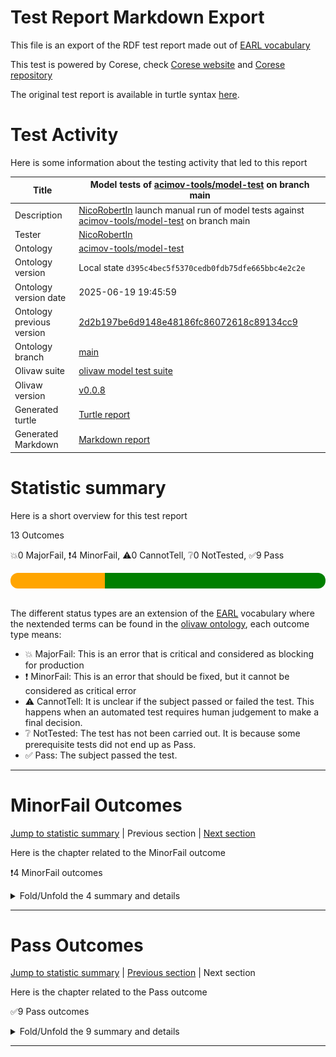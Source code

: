 # Test Report Markdown Export

This file is an export of the RDF test report made out of [EARL vocabulary](https://www.w3.org/TR/EARL10/)

This test is powered by Corese, check [Corese website](https://project.inria.fr/corese/) and [Corese repository](https://github.com/Wimmics/corese)

The original test report is available in turtle syntax [here](./model-test-manual-NicoRobertIn-2025-06-19T19-46-01.ttl).

# Test Activity

Here is some information about the testing activity that led to this report

|Title|Model&#32;tests&#32;of&#32;[acimov-tools/model-test](https://github.com/acimov-tools/model-test)&#32;on&#32;branch&#32;main|
|--|--|
|Description|[NicoRobertIn](https://github.com/NicoRobertIn)&#32;launch&#32;manual&#32;run&#32;of&#32;model&#32;tests&#32;against&#32;[acimov-tools/model-test](https://github.com/acimov-tools/model-test)&#32;on&#32;branch&#32;main|
|Tester|[NicoRobertIn](https://github.com/NicoRobertIn)|
|Ontology|[acimov-tools/model-test](https://github.com/acimov-tools/model-test)|
|Ontology version|Local state `d395c4bec5f5370cedb0fdb75dfe665bbc4e2c2e`|
|Ontology version date|2025-06-19 19:45:59|
|Ontology previous version|[2d2b197be6d9148e48186fc86072618c89134cc9](https://github.com/acimov-tools/model-test/tree/2d2b197be6d9148e48186fc86072618c89134cc9)|
|Ontology branch|[main](https://github.com/acimov-tools/model-test/tree/main)|
|Olivaw suite|[olivaw model test suite](https://github.com/Wimmics/olivaw/blob/v0.0.8/olivaw/test/model/suite.py)|
|Olivaw version|[v0.0.8](https://pypi.org/project/olivaw/0.0.8)|
|Generated turtle|[Turtle report](./model-test-manual-NicoRobertIn-2025-06-19T19-46-01.ttl)|
|Generated Markdown|[Markdown report](./model-test-manual-NicoRobertIn-2025-06-19T19-46-01.md)|

# Statistic summary

Here is a short overview for this test report

13 Outcomes

:boom:0 MajorFail, :exclamation:4 MinorFail, :warning:0 CannotTell, :grey_question:0 NotTested, :white_check_mark:9 Pass

<div  style="border-radius: 12px; height: 25px; overflow: hidden"><img src="../assets/red.png" width="0%" height="25px"/><img src="../assets/orange.png" width="30%" height="25px"/><img src="../assets/grey.png" width="0%" height="25px"/><img src="../assets/white.png" width="0%" height="25px"/><img src="../assets/green.png" width="70%" height="25px"/></div>

<br/>

The different status types are an extension of the [EARL](https://www.w3.org/TR/EARL10-Schema/) vocabulary where the nextended terms can be found in the [olivaw ontology](https://ns.inria.fr/olivaw#), each outcome type means:
* :boom: MajorFail: This is an error that is critical and considered as blocking for production
* :exclamation: MinorFail: This is an error that should be fixed, but it cannot be considered as critical error
* :warning: CannotTell: It is unclear if the subject passed or failed the test. This happens when an automated test requires human judgement to make a final decision.
* :grey_question: NotTested:  The test has not been carried out. It is because some prerequisite tests did not end up as Pass.
* :white_check_mark: Pass: The subject passed the test.

***


# MinorFail Outcomes

[Jump to statistic summary](#statistic-summary)	|	Previous section	|	[Next section](#pass-outcomes)

Here is the chapter related to the MinorFail outcome

:exclamation:4 MinorFail outcomes

<details>
<summary>Fold/Unfold the 4 summary and details</summary>

## MinorFail Outcomes Summary

:exclamation:4 MinorFail outcomes

|*Jump*|*Number*|*Status*|*Subject*|*Criterion*|*Title*|*Link*|
|------|--------|--------|---------|-----------|-------|------|
|[Chapter top](#minorfail-outcomes)|<div id="summary-MinorFail-1">1/4</div>|:exclamation:MinorFail|`module-munc`|[profile-compatibility](https://ns.inria.fr/olivaw#profile-compatibility)|OWL EL Profile incompatible|[Jump](#minorfail-outcome-number-1)|
|[Chapter top](#minorfail-outcomes)|<div id="summary-MinorFail-2">2/4</div>|:exclamation:MinorFail|`module-munc`|[profile-compatibility](https://ns.inria.fr/olivaw#profile-compatibility)|OWL QL Profile incompatible|[Jump](#minorfail-outcome-number-2)|
|[Chapter top](#minorfail-outcomes)|<div id="summary-MinorFail-3">3/4</div>|:exclamation:MinorFail|`module-munc`|[profile-compatibility](https://ns.inria.fr/olivaw#profile-compatibility)|OWL RL Profile incompatible|[Jump](#minorfail-outcome-number-3)|
|[Chapter top](#minorfail-outcomes)|<div id="summary-MinorFail-4">4/4</div>|:exclamation:MinorFail|`module-munc`|[term-referencing](https://ns.inria.fr/olivaw#term-referencing)|Term not referenced to a module|[Jump](#minorfail-outcome-number-4)|

***

## MinorFail Outcomes Details

This subchapter gives more details to the :exclamation:MinorFail outcomes

### MinorFail Outcome number 1

[Jump to summary definition](#summary-MinorFail-1)	|	Previous MinorFail outcome	|	[Next MinorFail outcome](#minorfail-outcome-number-2)

:exclamation:MinorFail outcome
#### Subject detail
|Name|module-munc|
|----|----|
|Title|Standalone&#32;module&#32;src&#92;munc.ttl&#32;from&#32;branch&#32;main|
|Composition|- [Module munc](https://github.com/acimov-tools/model-test/blob/main/src/munc.ttl)|

#### Criterion detail
|Identifier|[profile-compatibility](https://ns.inria.fr/olivaw#profile-compatibility)|
|----|----|
|Title|Profile&#32;compatibility&#32;test|
|Description|A&#32;test&#32;meant&#32;to&#32;check&#32;whether&#32;the&#32;test&#32;subject&#32;is&#32;compatible&#32;with&#32;a&#32;profile&#32;or&#32;not,&#32;and&#32;if&#32;it&#32;is&#32;not,&#32;why.|

#### Outcome Detail
|Jump|Type|:exclamation:MinorFail|
|----|----|----|
|[Section top](#minorfail-outcome-number-1)|Identifier|`owl-el-profile-error`|
|[Section top](#minorfail-outcome-number-1)|Title|OWL&#32;EL&#32;Profile&#32;incompatible|
|[Section top](#minorfail-outcome-number-1)|Description|Statement&#32;not&#32;supported|
|[Section top](#minorfail-outcome-number-1)|Pointer|<pre lang="Turtle"><code>munc:hasFullTranslation&#32;a&#32;owl:ReflexiveProperty,  &#10; &#32; &#32; &#32; &#32; &#32; &#32; &#32; &#32;owl:SymmetricProperty,  &#10; &#32; &#32; &#32; &#32; &#32; &#32; &#32; &#32;owl:TransitiveProperty&#32;;  &#10; &#32; &#32; &#32; &#32;rdfs:label&#32; &#34;hasFullTranslation&#34;@en&#32;;  &#10; &#32; &#32; &#32; &#32;rdfs:domain&#32;munc:UncertaintyApproach&#32;;  &#10; &#32; &#32; &#32; &#32;rdfs:range&#32;munc:UncertaintyApproach&#32;;  &#10; &#32; &#32; &#32; &#32;rdfs:subPropertyOf&#32;munc:hasIdealTranslation&#32;.</code></pre>|

***
### MinorFail Outcome number 2

[Jump to summary definition](#summary-MinorFail-2)	|	[Previous MinorFail outcome](#minorfail-outcome-number-1)	|	[Next MinorFail outcome](#minorfail-outcome-number-3)

:exclamation:MinorFail outcome
#### Subject detail
|Name|module-munc|
|----|----|
|Title|Standalone&#32;module&#32;src&#92;munc.ttl&#32;from&#32;branch&#32;main|
|Composition|- [Module munc](https://github.com/acimov-tools/model-test/blob/main/src/munc.ttl)|

#### Criterion detail
|Identifier|[profile-compatibility](https://ns.inria.fr/olivaw#profile-compatibility)|
|----|----|
|Title|Profile&#32;compatibility&#32;test|
|Description|A&#32;test&#32;meant&#32;to&#32;check&#32;whether&#32;the&#32;test&#32;subject&#32;is&#32;compatible&#32;with&#32;a&#32;profile&#32;or&#32;not,&#32;and&#32;if&#32;it&#32;is&#32;not,&#32;why.|

#### Outcome Detail
|Jump|Type|:exclamation:MinorFail|
|----|----|----|
|[Section top](#minorfail-outcome-number-2)|Identifier|`owl-ql-profile-error`|
|[Section top](#minorfail-outcome-number-2)|Title|OWL&#32;QL&#32;Profile&#32;incompatible|
|[Section top](#minorfail-outcome-number-2)|Description|Statement&#32;not&#32;supported|
|[Section top](#minorfail-outcome-number-2)|Pointer|<pre lang="Turtle"><code>munc:hasFullTranslation&#32;a&#32;owl:ReflexiveProperty,  &#10; &#32; &#32; &#32; &#32; &#32; &#32; &#32; &#32;owl:SymmetricProperty,  &#10; &#32; &#32; &#32; &#32; &#32; &#32; &#32; &#32;owl:TransitiveProperty&#32;;  &#10; &#32; &#32; &#32; &#32;rdfs:label&#32; &#34;hasFullTranslation&#34;@en&#32;;  &#10; &#32; &#32; &#32; &#32;rdfs:domain&#32;munc:UncertaintyApproach&#32;;  &#10; &#32; &#32; &#32; &#32;rdfs:range&#32;munc:UncertaintyApproach&#32;;  &#10; &#32; &#32; &#32; &#32;rdfs:subPropertyOf&#32;munc:hasIdealTranslation&#32;.</code></pre>|

***
### MinorFail Outcome number 3

[Jump to summary definition](#summary-MinorFail-3)	|	[Previous MinorFail outcome](#minorfail-outcome-number-2)	|	[Next MinorFail outcome](#minorfail-outcome-number-4)

:exclamation:MinorFail outcome
#### Subject detail
|Name|module-munc|
|----|----|
|Title|Standalone&#32;module&#32;src&#92;munc.ttl&#32;from&#32;branch&#32;main|
|Composition|- [Module munc](https://github.com/acimov-tools/model-test/blob/main/src/munc.ttl)|

#### Criterion detail
|Identifier|[profile-compatibility](https://ns.inria.fr/olivaw#profile-compatibility)|
|----|----|
|Title|Profile&#32;compatibility&#32;test|
|Description|A&#32;test&#32;meant&#32;to&#32;check&#32;whether&#32;the&#32;test&#32;subject&#32;is&#32;compatible&#32;with&#32;a&#32;profile&#32;or&#32;not,&#32;and&#32;if&#32;it&#32;is&#32;not,&#32;why.|

#### Outcome Detail
|Jump|Type|:exclamation:MinorFail|
|----|----|----|
|[Section top](#minorfail-outcome-number-3)|Identifier|`owl-rl-profile-error`|
|[Section top](#minorfail-outcome-number-3)|Title|OWL&#32;RL&#32;Profile&#32;incompatible|
|[Section top](#minorfail-outcome-number-3)|Description|Statement&#32;not&#32;supported|
|[Section top](#minorfail-outcome-number-3)|Pointer|<pre lang="Turtle"><code>munc:hasFullTranslation&#32;a&#32;owl:ReflexiveProperty,  &#10; &#32; &#32; &#32; &#32; &#32; &#32; &#32; &#32;owl:SymmetricProperty,  &#10; &#32; &#32; &#32; &#32; &#32; &#32; &#32; &#32;owl:TransitiveProperty&#32;;  &#10; &#32; &#32; &#32; &#32;rdfs:label&#32; &#34;hasFullTranslation&#34;@en&#32;;  &#10; &#32; &#32; &#32; &#32;rdfs:domain&#32;munc:UncertaintyApproach&#32;;  &#10; &#32; &#32; &#32; &#32;rdfs:range&#32;munc:UncertaintyApproach&#32;;  &#10; &#32; &#32; &#32; &#32;rdfs:subPropertyOf&#32;munc:hasIdealTranslation&#32;.</code></pre>|

***
### MinorFail Outcome number 4

[Jump to summary definition](#summary-MinorFail-4)	|	[Previous MinorFail outcome](#minorfail-outcome-number-3)	|	Next MinorFail outcome

:exclamation:MinorFail outcome
#### Subject detail
|Name|module-munc|
|----|----|
|Title|Standalone&#32;module&#32;src&#92;munc.ttl&#32;from&#32;branch&#32;main|
|Composition|- [Module munc](https://github.com/acimov-tools/model-test/blob/main/src/munc.ttl)|

#### Criterion detail
|Identifier|[term-referencing](https://ns.inria.fr/olivaw#term-referencing)|
|----|----|
|Title|Term&#32;referencing&#32;test|
|Description|A&#32;test&#32;case&#32;from&#32;the&#32;Best&#32;Practices&#32;tests&#32;checking&#32;if&#32;each&#32;term&#32;of&#32;the&#32;test&#32;subject&#32;is&#32;referenced&#32;to&#32;a&#32;module&#32;through&#32;a&#32;rdfs:isDefinedBy&#32;property.|

#### Outcome Detail
|Jump|Type|:exclamation:MinorFail|
|----|----|----|
|[Section top](#minorfail-outcome-number-4)|Identifier|`no-reference-module`|
|[Section top](#minorfail-outcome-number-4)|Title|Term&#32;not&#32;referenced&#32;to&#32;a&#32;module|
|[Section top](#minorfail-outcome-number-4)|Description|Subject&#32;terms&#32;not&#32;linked&#32;to&#32;a&#32;module&#32;by&#32;a&#32;rdfs:isDefinedBy&#32;property|
|[Section top](#minorfail-outcome-number-4)|Pointer|<pre lang="Turtle"><code>:UncertaintyOperation&#32;a&#32;owl:Class&#32;;  &#10; &#32; &#32; &#32; &#32;rdfs:label&#32; &#34;Uncertainty&#32;Operation&#34;@en&#32;;  &#10; &#32; &#32; &#32; &#32;rdfs:comment&#32; &#34;The&#32;Calculus&#32;to&#32;apply&#32;on&#32;the&#32;Values&#32;of&#32;a&#32;defined&#32;Uncertainty...&#34; &#32;.</code></pre>|
|[Section top](#minorfail-outcome-number-4)|Pointer|<pre lang="Turtle"><code>:UncertaintyValue&#32;a&#32;owl:Class&#32;;  &#10; &#32; &#32; &#32; &#32;rdfs:label&#32; &#34;Uncertainty&#32;Value&#34;@en&#32;;  &#10; &#32; &#32; &#32; &#32;rdfs:comment&#32; &#34;For&#32;each&#32;Uncertainty&#32;Feature,&#32;exists&#32;(when&#32;declared)&#32;a&#32;corre...&#34; &#32;.</code></pre>|
|[Section top](#minorfail-outcome-number-4)|Pointer|<pre lang="Turtle"><code>:Meta&#32;a&#32;owl:Class&#32;;  &#10; &#32; &#32; &#32; &#32;rdfs:label&#32; &#34;Meta&#34;@en&#32;;  &#10; &#32; &#32; &#32; &#32;rdfs:comment&#32; &#34;The&#32;metadata&#32;associated&#32;to&#32;a&#32;Sentence&#32;in&#32;a&#32;certain&#32;World&#32;(Co...&#34; &#32;.</code></pre>|
|[Section top](#minorfail-outcome-number-4)|Pointer|<pre lang="Turtle"><code>:Sentence&#32;a&#32;owl:Class&#32;;  &#10; &#32; &#32; &#32; &#32;rdfs:label&#32; &#34;Sentence&#34;@en&#32;;  &#10; &#32; &#32; &#32; &#32;rdfs:comment&#32; &#34;The&#32;Sentence&#32;(Triple,&#32;Graph,&#32;Graph&#32;Pattern)&#32;to&#32;which&#32;Meta&#32;is...&#34; &#32;.</code></pre>|
|[Section top](#minorfail-outcome-number-4)|Pointer|<pre lang="Turtle"><code>:Uncertainty&#32;a&#32;owl:Class&#32;;  &#10; &#32; &#32; &#32; &#32;rdfs:label&#32; &#34;Uncertainty&#34;@en&#32;;  &#10; &#32; &#32; &#32; &#32;rdfs:comment&#32; &#34;A&#32;subclass&#32;of&#32;Meta,&#32;it&#32;enables&#32;annotating&#32;the&#32;Sentence&#32;assoc...&#34; &#32;;  &#10; &#32; &#32; &#32; &#32;rdfs:subClassOf&#32;:Meta&#32;.</code></pre>|
|[Section top](#minorfail-outcome-number-4)|Pointer|<pre lang="Turtle"><code>:World&#32;a&#32;owl:Class&#32;;  &#10; &#32; &#32; &#32; &#32;rdfs:label&#32; &#34;World&#34;@en&#32;;  &#10; &#32; &#32; &#32; &#32;rdfs:comment&#32; &#34;The&#32;context&#32;(Graph,&#32;Default&#32;Graph,&#32;etc.)&#32;in&#32;which&#32;the&#32;Senten...&#34; &#32;.</code></pre>|
|[Section top](#minorfail-outcome-number-4)|Pointer|<pre lang="Turtle"><code>:UncertaintyApproach&#32;a&#32;owl:Class&#32;;  &#10; &#32; &#32; &#32; &#32;rdfs:label&#32; &#34;Uncertainty&#32;Approach&#34;@en&#32;;  &#10; &#32; &#32; &#32; &#32;rdfs:comment&#32; &#34;Individuals&#32;of&#32;this&#32;class&#32;represent&#32;uncertainty&#32;approaches,&#32;...&#34; &#32;.</code></pre>|
|[Section top](#minorfail-outcome-number-4)|Pointer|<pre lang="Turtle"><code>:TranslationFunction&#32;a&#32;owl:Class&#32;;  &#10; &#32; &#32; &#32; &#32;rdfs:label&#32; &#34;Translation&#32;Function&#34;@en&#32;;  &#10; &#32; &#32; &#32; &#32;rdfs:comment&#32; &#34;Individuals&#32;of&#32;this&#32;class&#32;are&#32;LDScript&#32;functions&#32;enabling&#32;tr...&#34; &#32;.</code></pre>|
|[Section top](#minorfail-outcome-number-4)|Pointer|<pre lang="Turtle"><code>:uncertaintyOperator&#32;a&#32;owl:ObjectProperty&#32;;  &#10; &#32; &#32; &#32; &#32;rdfs:label&#32; &#34;uncertaintyOperator&#34;@en&#32;;  &#10; &#32; &#32; &#32; &#32;rdfs:comment&#32; &#34;Each&#32;Uncertainty&#32;approach&#32;has&#32;its&#32;own&#32;logic&#32;to&#32;reason&#32;over&#32;m...&#34; &#32;;  &#10; &#32; &#32; &#32; &#32;rdfs:domain&#32;:uncertaintyFeature&#32;;  &#10; &#32; &#32; &#32; &#32;rdfs:range&#32;:UncertaintyOperation&#32;.</code></pre>|
|[Section top](#minorfail-outcome-number-4)|Pointer|<pre lang="Turtle"><code>:uncertaintyFeature&#32;a&#32;owl:ObjectProperty&#32;;  &#10; &#32; &#32; &#32; &#32;rdfs:label&#32; &#34;uncertaintyFeature&#34;@en&#32;;  &#10; &#32; &#32; &#32; &#32;rdfs:comment&#32; &#34;Each&#32;Uncertainty&#32;approach&#32;has&#32;some&#32;features,&#32;which&#32;can&#32;be&#32;me...&#34; &#32;;  &#10; &#32; &#32; &#32; &#32;rdfs:domain&#32;:Uncertainty&#32;;  &#10; &#32; &#32; &#32; &#32;rdfs:range&#32;:UncertaintyValue&#32;.</code></pre>|
|[Section top](#minorfail-outcome-number-4)|Pointer|<pre lang="Turtle"><code>:hasMeta&#32;a&#32;owl:ObjectProperty&#32;;  &#10; &#32; &#32; &#32; &#32;rdfs:label&#32; &#34;hasMeta&#34;@en&#32;;  &#10; &#32; &#32; &#32; &#32;rdfs:domain&#32;:Sentence,  &#10; &#32; &#32; &#32; &#32; &#32; &#32; &#32; &#32;:World&#32;;  &#10; &#32; &#32; &#32; &#32;rdfs:range&#32;:Meta&#32;.</code></pre>|
|[Section top](#minorfail-outcome-number-4)|Pointer|<pre lang="Turtle"><code>:hasUncertaintyApproach&#32;a&#32;owl:ObjectProperty&#32;;  &#10; &#32; &#32; &#32; &#32;rdfs:label&#32; &#34;hasUncertaintyApproach&#34;@en&#32;;  &#10; &#32; &#32; &#32; &#32;rdfs:domain&#32;:Uncertainty&#32;;  &#10; &#32; &#32; &#32; &#32;rdfs:range&#32;:UncertaintyApproach&#32;.</code></pre>|
|[Section top](#minorfail-outcome-number-4)|Pointer|<pre lang="Turtle"><code>:hasUncertaintyFeature&#32;a&#32;owl:ObjectProperty&#32;;  &#10; &#32; &#32; &#32; &#32;rdfs:label&#32; &#34;hasUncertaintyFeature&#34;@en&#32;;  &#10; &#32; &#32; &#32; &#32;rdfs:domain&#32;:UncertaintyApproach&#32;;  &#10; &#32; &#32; &#32; &#32;rdfs:range&#32;:uncertaintyFeature&#32;.</code></pre>|
|[Section top](#minorfail-outcome-number-4)|Pointer|<pre lang="Turtle"><code>:hasUncertaintyOperator&#32;a&#32;owl:ObjectProperty&#32;;  &#10; &#32; &#32; &#32; &#32;rdfs:label&#32; &#34;hasUncertaintyOperator&#34;@en&#32;;  &#10; &#32; &#32; &#32; &#32;rdfs:domain&#32;:UncertaintyApproach&#32;;  &#10; &#32; &#32; &#32; &#32;rdfs:range&#32;:uncertaintyOperator&#32;.</code></pre>|
|[Section top](#minorfail-outcome-number-4)|Pointer|<pre lang="Turtle"><code>:statedIn&#32;a&#32;owl:ObjectProperty&#32;;  &#10; &#32; &#32; &#32; &#32;rdfs:label&#32; &#34;statedIn&#34;@en&#32;;  &#10; &#32; &#32; &#32; &#32;rdfs:domain&#32;:Sentence&#32;;  &#10; &#32; &#32; &#32; &#32;rdfs:range&#32;:World&#32;.</code></pre>|
|[Section top](#minorfail-outcome-number-4)|Pointer|<pre lang="Turtle"><code>:translateFrom&#32;a&#32;owl:ObjectProperty&#32;;  &#10; &#32; &#32; &#32; &#32;rdfs:label&#32; &#34;translateFrom&#34;@en&#32;;  &#10; &#32; &#32; &#32; &#32;rdfs:domain&#32;:TranslationFunction&#32;;  &#10; &#32; &#32; &#32; &#32;rdfs:range&#32;:UncertaintyApproach&#32;.</code></pre>|
|[Section top](#minorfail-outcome-number-4)|Pointer|<pre lang="Turtle"><code>:translateTo&#32;a&#32;owl:ObjectProperty&#32;;  &#10; &#32; &#32; &#32; &#32;rdfs:label&#32; &#34;translateFrom&#34;@en&#32;;  &#10; &#32; &#32; &#32; &#32;rdfs:domain&#32;:TranslationFunction&#32;;  &#10; &#32; &#32; &#32; &#32;rdfs:range&#32;:UncertaintyApproach&#32;.</code></pre>|
|[Section top](#minorfail-outcome-number-4)|Pointer|<pre lang="Turtle"><code>:hasTranslation&#32;a&#32;owl:ObjectProperty&#32;;  &#10; &#32; &#32; &#32; &#32;rdfs:label&#32; &#34;hasTranslation&#34;@en&#32;;  &#10; &#32; &#32; &#32; &#32;rdfs:domain&#32;:UncertaintyApproach&#32;;  &#10; &#32; &#32; &#32; &#32;rdfs:range&#32;:UncertaintyApproach&#32;.</code></pre>|
|[Section top](#minorfail-outcome-number-4)|Pointer|<pre lang="Turtle"><code>:hasIdealTranslation&#32;a&#32;owl:ObjectProperty&#32;;  &#10; &#32; &#32; &#32; &#32;rdfs:label&#32; &#34;hasIdealTranslation&#34;@en&#32;;  &#10; &#32; &#32; &#32; &#32;rdfs:domain&#32;:UncertaintyApproach&#32;;  &#10; &#32; &#32; &#32; &#32;rdfs:range&#32;:UncertaintyApproach&#32;;  &#10; &#32; &#32; &#32; &#32;rdfs:subPropertyOf&#32;:hasTranslation&#32;.</code></pre>|
|[Section top](#minorfail-outcome-number-4)|Pointer|<pre lang="Turtle"><code>:hasFullTranslation&#32;a&#32;owl:ReflexiveProperty,  &#10; &#32; &#32; &#32; &#32; &#32; &#32; &#32; &#32;owl:SymmetricProperty,  &#10; &#32; &#32; &#32; &#32; &#32; &#32; &#32; &#32;owl:TransitiveProperty&#32;;  &#10; &#32; &#32; &#32; &#32;rdfs:label&#32; &#34;hasFullTranslation&#34;@en&#32;;  &#10; &#32; &#32; &#32; &#32;rdfs:domain&#32;:UncertaintyApproach&#32;;  &#10; &#32; &#32; &#32; &#32;rdfs:range&#32;:UncertaintyApproach&#32;;  &#10; &#32; &#32; &#32; &#32;rdfs:subPropertyOf&#32;:hasIdealTranslation&#32;.</code></pre>|

***

</details>

***


# Pass Outcomes

[Jump to statistic summary](#statistic-summary)	|	[Previous section](#minorfail-outcomes)	|	Next section

Here is the chapter related to the Pass outcome

:white_check_mark:9 Pass outcomes

<details>
<summary>Fold/Unfold the 9 summary and details</summary>

## Pass Outcomes Summary

:white_check_mark:9 Pass outcomes

|*Jump*|*Number*|*Status*|*Subject*|*Criterion*|*Title*|*Link*|
|------|--------|--------|---------|-----------|-------|------|
|[Chapter top](#pass-outcomes)|<div id="summary-Pass-1">1/9</div>|:white_check_mark:Pass|`module-munc`|[domain-and-range-referencing](https://ns.inria.fr/olivaw#domain-and-range-referencing)|Domains properly defined|[Jump](#pass-outcome-number-1)|
|[Chapter top](#pass-outcomes)|<div id="summary-Pass-2">2/9</div>|:white_check_mark:Pass|`module-munc`|[domain-and-range-referencing](https://ns.inria.fr/olivaw#domain-and-range-referencing)|Ranges properly defined|[Jump](#pass-outcome-number-2)|
|[Chapter top](#pass-outcomes)|<div id="summary-Pass-3">3/9</div>|:white_check_mark:Pass|`module-munc`|[labeled-terms](https://ns.inria.fr/olivaw#labeled-terms)|All terms labeled|[Jump](#pass-outcome-number-3)|
|[Chapter top](#pass-outcomes)|<div id="summary-Pass-4">4/9</div>|:white_check_mark:Pass|`module-munc`|[owl-rl-constraint](https://ns.inria.fr/olivaw#owl-rl-constraint)|OWL RL consistent|[Jump](#pass-outcome-number-4)|
|[Chapter top](#pass-outcomes)|<div id="summary-Pass-5">5/9</div>|:white_check_mark:Pass|`module-munc`|[proper-extension-predicate](https://ns.inria.fr/olivaw#proper-extension-predicate)|No class subproperty|[Jump](#pass-outcome-number-5)|
|[Chapter top](#pass-outcomes)|<div id="summary-Pass-6">6/9</div>|:white_check_mark:Pass|`module-munc`|[proper-extension-predicate](https://ns.inria.fr/olivaw#proper-extension-predicate)|No property subclass|[Jump](#pass-outcome-number-6)|
|[Chapter top](#pass-outcomes)|<div id="summary-Pass-7">7/9</div>|:white_check_mark:Pass|`module-munc`|[proper-extension-predicate](https://ns.inria.fr/olivaw#proper-extension-predicate)|No subclass of property|[Jump](#pass-outcome-number-7)|
|[Chapter top](#pass-outcomes)|<div id="summary-Pass-8">8/9</div>|:white_check_mark:Pass|`module-munc`|[proper-extension-predicate](https://ns.inria.fr/olivaw#proper-extension-predicate)|No subproperty of class|[Jump](#pass-outcome-number-8)|
|[Chapter top](#pass-outcomes)|<div id="summary-Pass-9">9/9</div>|:white_check_mark:Pass|`module-munc`|[terms-differenciation](https://ns.inria.fr/olivaw#terms-differenciation)|Terms differenciated enough|[Jump](#pass-outcome-number-9)|

***

## Pass Outcomes Details

This subchapter gives more details to the :white_check_mark:Pass outcomes

### Pass Outcome number 1

[Jump to summary definition](#summary-Pass-1)	|	Previous Pass outcome	|	[Next Pass outcome](#pass-outcome-number-2)

:white_check_mark:Pass outcome
#### Subject detail
|Name|module-munc|
|----|----|
|Title|Standalone&#32;module&#32;src&#92;munc.ttl&#32;from&#32;branch&#32;main|
|Composition|- [Module munc](https://github.com/acimov-tools/model-test/blob/main/src/munc.ttl)|

#### Criterion detail
|Identifier|[domain-and-range-referencing](https://ns.inria.fr/olivaw#domain-and-range-referencing)|
|----|----|
|Title|Domain&#32;and&#32;range&#32;referencing&#32;test|
|Description|A&#32;test&#32;case&#32;from&#32;the&#32;Best&#32;Practices&#32;tests&#32;checking&#32;if&#32;all&#32;the&#32;ranges&#32;and&#32;domains&#32;from&#32;the&#32;test&#32;subject&#32;point&#32;to&#32;terms&#32;that&#32;are&#32;defined&#32;in&#32;the&#32;vocabulary.|

#### Outcome Detail
|Jump|Type|:white_check_mark:Pass|
|----|----|----|
|[Section top](#pass-outcome-number-1)|Identifier|`domain-out-of-vocabulary`|
|[Section top](#pass-outcome-number-1)|Title|Domains&#32;properly&#32;defined|
|[Section top](#pass-outcome-number-1)|Description|Each&#32;rdfs:domain&#32;is&#32;defined&#32;within&#32;the&#32;fragment|

***
### Pass Outcome number 2

[Jump to summary definition](#summary-Pass-2)	|	[Previous Pass outcome](#pass-outcome-number-1)	|	[Next Pass outcome](#pass-outcome-number-3)

:white_check_mark:Pass outcome
#### Subject detail
|Name|module-munc|
|----|----|
|Title|Standalone&#32;module&#32;src&#92;munc.ttl&#32;from&#32;branch&#32;main|
|Composition|- [Module munc](https://github.com/acimov-tools/model-test/blob/main/src/munc.ttl)|

#### Criterion detail
|Identifier|[domain-and-range-referencing](https://ns.inria.fr/olivaw#domain-and-range-referencing)|
|----|----|
|Title|Domain&#32;and&#32;range&#32;referencing&#32;test|
|Description|A&#32;test&#32;case&#32;from&#32;the&#32;Best&#32;Practices&#32;tests&#32;checking&#32;if&#32;all&#32;the&#32;ranges&#32;and&#32;domains&#32;from&#32;the&#32;test&#32;subject&#32;point&#32;to&#32;terms&#32;that&#32;are&#32;defined&#32;in&#32;the&#32;vocabulary.|

#### Outcome Detail
|Jump|Type|:white_check_mark:Pass|
|----|----|----|
|[Section top](#pass-outcome-number-2)|Identifier|`range-out-of-vocabulary`|
|[Section top](#pass-outcome-number-2)|Title|Ranges&#32;properly&#32;defined|
|[Section top](#pass-outcome-number-2)|Description|Each&#32;rdfs:range&#32;is&#32;defined&#32;within&#32;the&#32;fragment|

***
### Pass Outcome number 3

[Jump to summary definition](#summary-Pass-3)	|	[Previous Pass outcome](#pass-outcome-number-2)	|	[Next Pass outcome](#pass-outcome-number-4)

:white_check_mark:Pass outcome
#### Subject detail
|Name|module-munc|
|----|----|
|Title|Standalone&#32;module&#32;src&#92;munc.ttl&#32;from&#32;branch&#32;main|
|Composition|- [Module munc](https://github.com/acimov-tools/model-test/blob/main/src/munc.ttl)|

#### Criterion detail
|Identifier|[labeled-terms](https://ns.inria.fr/olivaw#labeled-terms)|
|----|----|
|Title|Term&#32;labeling&#32;test|
|Description|A&#32;test&#32;case&#32;from&#32;the&#32;Best&#32;Practices&#32;tests&#32;checking&#32;if&#32;all&#32;the&#32;terms&#32;of&#32;the&#32;subject&#32;have&#32;a&#32;rdfs:label&#32;property&#32;pointing&#32;to&#32;a&#32;literal&#32;in&#32;English|

#### Outcome Detail
|Jump|Type|:white_check_mark:Pass|
|----|----|----|
|[Section top](#pass-outcome-number-3)|Identifier|`not-labeled-term`|
|[Section top](#pass-outcome-number-3)|Title|All&#32;terms&#32;labeled|
|[Section top](#pass-outcome-number-3)|Description|All&#32;the&#32;terms&#32;defined&#32;in&#32;the&#32;subject&#32;have&#32;a&#32;rdfs:label&#32;in&#32;English|

***
### Pass Outcome number 4

[Jump to summary definition](#summary-Pass-4)	|	[Previous Pass outcome](#pass-outcome-number-3)	|	[Next Pass outcome](#pass-outcome-number-5)

:white_check_mark:Pass outcome
#### Subject detail
|Name|module-munc|
|----|----|
|Title|Standalone&#32;module&#32;src&#92;munc.ttl&#32;from&#32;branch&#32;main|
|Composition|- [Module munc](https://github.com/acimov-tools/model-test/blob/main/src/munc.ttl)|

#### Criterion detail
|Identifier|[owl-rl-constraint](https://ns.inria.fr/olivaw#owl-rl-constraint)|
|----|----|
|Title|OWL&#32;RL&#32;Constraint&#32;test|
|Description|A&#32;test&#32;meant&#32;to&#32;check&#32;wether&#32;the&#32;test&#32;subject&#32;is&#32;syntaxically&#32;correct&#32;or&#32;not.|

#### Outcome Detail
|Jump|Type|:white_check_mark:Pass|
|----|----|----|
|[Section top](#pass-outcome-number-4)|Identifier|`owl-rl-constraint-violation`|
|[Section top](#pass-outcome-number-4)|Title|OWL&#32;RL&#32;consistent|
|[Section top](#pass-outcome-number-4)|Description|The&#32;provided&#32;graph&#32;is&#32;consistent&#32;for&#32;any&#32;OWL&#32;RL&#32;constraint|

***
### Pass Outcome number 5

[Jump to summary definition](#summary-Pass-5)	|	[Previous Pass outcome](#pass-outcome-number-4)	|	[Next Pass outcome](#pass-outcome-number-6)

:white_check_mark:Pass outcome
#### Subject detail
|Name|module-munc|
|----|----|
|Title|Standalone&#32;module&#32;src&#92;munc.ttl&#32;from&#32;branch&#32;main|
|Composition|- [Module munc](https://github.com/acimov-tools/model-test/blob/main/src/munc.ttl)|

#### Criterion detail
|Identifier|[proper-extension-predicate](https://ns.inria.fr/olivaw#proper-extension-predicate)|
|----|----|
|Title|Predicate&#32;extension&#32;test|
|Description|A&#32;test&#32;meant&#32;to&#32;test&#32;the&#32;proper&#32;use&#32;of&#32;predicates&#32;rdfs:subClassOf&#32;and&#32;rdfs:subPropertyOf&#32;on&#32;the&#32;ontology&#32;terms|

#### Outcome Detail
|Jump|Type|:white_check_mark:Pass|
|----|----|----|
|[Section top](#pass-outcome-number-5)|Identifier|`class-subpropertyof`|
|[Section top](#pass-outcome-number-5)|Title|No&#32;class&#32;subproperty|
|[Section top](#pass-outcome-number-5)|Description|No&#32;ontology&#32;class&#32;is&#32;a&#32;subproperty|

***
### Pass Outcome number 6

[Jump to summary definition](#summary-Pass-6)	|	[Previous Pass outcome](#pass-outcome-number-5)	|	[Next Pass outcome](#pass-outcome-number-7)

:white_check_mark:Pass outcome
#### Subject detail
|Name|module-munc|
|----|----|
|Title|Standalone&#32;module&#32;src&#92;munc.ttl&#32;from&#32;branch&#32;main|
|Composition|- [Module munc](https://github.com/acimov-tools/model-test/blob/main/src/munc.ttl)|

#### Criterion detail
|Identifier|[proper-extension-predicate](https://ns.inria.fr/olivaw#proper-extension-predicate)|
|----|----|
|Title|Predicate&#32;extension&#32;test|
|Description|A&#32;test&#32;meant&#32;to&#32;test&#32;the&#32;proper&#32;use&#32;of&#32;predicates&#32;rdfs:subClassOf&#32;and&#32;rdfs:subPropertyOf&#32;on&#32;the&#32;ontology&#32;terms|

#### Outcome Detail
|Jump|Type|:white_check_mark:Pass|
|----|----|----|
|[Section top](#pass-outcome-number-6)|Identifier|`property-subclassof`|
|[Section top](#pass-outcome-number-6)|Title|No&#32;property&#32;subclass|
|[Section top](#pass-outcome-number-6)|Description|No&#32;ontology&#32;property&#32;is&#32;a&#32;subclass|

***
### Pass Outcome number 7

[Jump to summary definition](#summary-Pass-7)	|	[Previous Pass outcome](#pass-outcome-number-6)	|	[Next Pass outcome](#pass-outcome-number-8)

:white_check_mark:Pass outcome
#### Subject detail
|Name|module-munc|
|----|----|
|Title|Standalone&#32;module&#32;src&#92;munc.ttl&#32;from&#32;branch&#32;main|
|Composition|- [Module munc](https://github.com/acimov-tools/model-test/blob/main/src/munc.ttl)|

#### Criterion detail
|Identifier|[proper-extension-predicate](https://ns.inria.fr/olivaw#proper-extension-predicate)|
|----|----|
|Title|Predicate&#32;extension&#32;test|
|Description|A&#32;test&#32;meant&#32;to&#32;test&#32;the&#32;proper&#32;use&#32;of&#32;predicates&#32;rdfs:subClassOf&#32;and&#32;rdfs:subPropertyOf&#32;on&#32;the&#32;ontology&#32;terms|

#### Outcome Detail
|Jump|Type|:white_check_mark:Pass|
|----|----|----|
|[Section top](#pass-outcome-number-7)|Identifier|`subclassof-property`|
|[Section top](#pass-outcome-number-7)|Title|No&#32;subclass&#32;of&#32;property|
|[Section top](#pass-outcome-number-7)|Description|No&#32;ontology&#32;term&#32;is&#32;a&#32;subclass&#32;of&#32;a&#32;property|

***
### Pass Outcome number 8

[Jump to summary definition](#summary-Pass-8)	|	[Previous Pass outcome](#pass-outcome-number-7)	|	[Next Pass outcome](#pass-outcome-number-9)

:white_check_mark:Pass outcome
#### Subject detail
|Name|module-munc|
|----|----|
|Title|Standalone&#32;module&#32;src&#92;munc.ttl&#32;from&#32;branch&#32;main|
|Composition|- [Module munc](https://github.com/acimov-tools/model-test/blob/main/src/munc.ttl)|

#### Criterion detail
|Identifier|[proper-extension-predicate](https://ns.inria.fr/olivaw#proper-extension-predicate)|
|----|----|
|Title|Predicate&#32;extension&#32;test|
|Description|A&#32;test&#32;meant&#32;to&#32;test&#32;the&#32;proper&#32;use&#32;of&#32;predicates&#32;rdfs:subClassOf&#32;and&#32;rdfs:subPropertyOf&#32;on&#32;the&#32;ontology&#32;terms|

#### Outcome Detail
|Jump|Type|:white_check_mark:Pass|
|----|----|----|
|[Section top](#pass-outcome-number-8)|Identifier|`subpropertyof-class`|
|[Section top](#pass-outcome-number-8)|Title|No&#32;subproperty&#32;of&#32;class|
|[Section top](#pass-outcome-number-8)|Description|No&#32;ontology&#32;term&#32;is&#32;a&#32;subproperty&#32;of&#32;a&#32;class|

***
### Pass Outcome number 9

[Jump to summary definition](#summary-Pass-9)	|	[Previous Pass outcome](#pass-outcome-number-8)	|	Next Pass outcome

:white_check_mark:Pass outcome
#### Subject detail
|Name|module-munc|
|----|----|
|Title|Standalone&#32;module&#32;src&#92;munc.ttl&#32;from&#32;branch&#32;main|
|Composition|- [Module munc](https://github.com/acimov-tools/model-test/blob/main/src/munc.ttl)|

#### Criterion detail
|Identifier|[terms-differenciation](https://ns.inria.fr/olivaw#terms-differenciation)|
|----|----|
|Title|Terms&#32;differenciation&#32;test|
|Description|A&#32;test&#32;case&#32;from&#32;the&#32;Best&#32;Practices&#32;tests&#32;checking&#32;if&#32;all&#32;the&#32;terms&#32;are&#32;different&#32;enough&#32;from&#32;each&#32;other&#32;according&#32;to&#32;the&#32;Levenshtein&#32;distance&#32;metric.|

#### Outcome Detail
|Jump|Type|:white_check_mark:Pass|
|----|----|----|
|[Section top](#pass-outcome-number-9)|Identifier|`too-close-terms`|
|[Section top](#pass-outcome-number-9)|Title|Terms&#32;differenciated&#32;enough|
|[Section top](#pass-outcome-number-9)|Description|All&#32;the&#32;terms&#32;have&#32;have&#32;a&#32;satisfying&#32;Levenshtein&#32;distance&#32;from&#32;each&#32;other&#32;term.|

***

</details>

***
